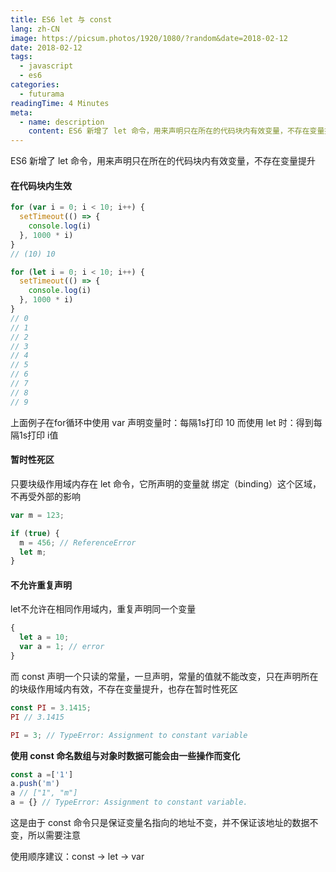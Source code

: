 ```yaml
---
title: ES6 let 与 const
lang: zh-CN
image: https://picsum.photos/1920/1080/?random&date=2018-02-12
date: 2018-02-12
tags:
  - javascript
  - es6
categories:
  - futurama
readingTime: 4 Minutes
meta:
  - name: description
    content: ES6 新增了 let 命令，用来声明只在所在的代码块内有效变量，不存在变量提升
--- 
```


ES6 新增了 let 命令，用来声明只在所在的代码块内有效变量，不存在变量提升

<!-- more -->

#### 在代码块内生效

``` js
for (var i = 0; i < 10; i++) {
  setTimeout(() => {
    console.log(i)
  }, 1000 * i)
}
// (10) 10

for (let i = 0; i < 10; i++) {
  setTimeout(() => {
    console.log(i)
  }, 1000 * i)
}
// 0
// 1
// 2
// 3
// 4
// 5
// 6
// 7
// 8
// 9
```

上面例子在for循环中使用 var 声明变量时：每隔1s打印 10
而使用 let 时：得到每隔1s打印 i值

#### 暂时性死区

只要块级作用域内存在 let 命令，它所声明的变量就 绑定（binding）这个区域，不再受外部的影响

``` js
var m = 123;

if (true) {
  m = 456; // ReferenceError
  let m;
}
```

#### 不允许重复声明

let不允许在相同作用域内，重复声明同一个变量

``` js
{
  let a = 10;
  var a = 1; // error
}
```

而 const 声明一个只读的常量，一旦声明，常量的值就不能改变，只在声明所在的块级作用域内有效，不存在变量提升，也存在暂时性死区

``` js
const PI = 3.1415;
PI // 3.1415

PI = 3; // TypeError: Assignment to constant variable
```

**使用 const 命名数组与对象时数据可能会由一些操作而变化**

``` js
const a =['1']
a.push('m')
a // ["1", "m"]
a = {} // TypeError: Assignment to constant variable.
```

这是由于 const 命令只是保证变量名指向的地址不变，并不保证该地址的数据不变，所以需要注意

使用顺序建议：const -> let -> var